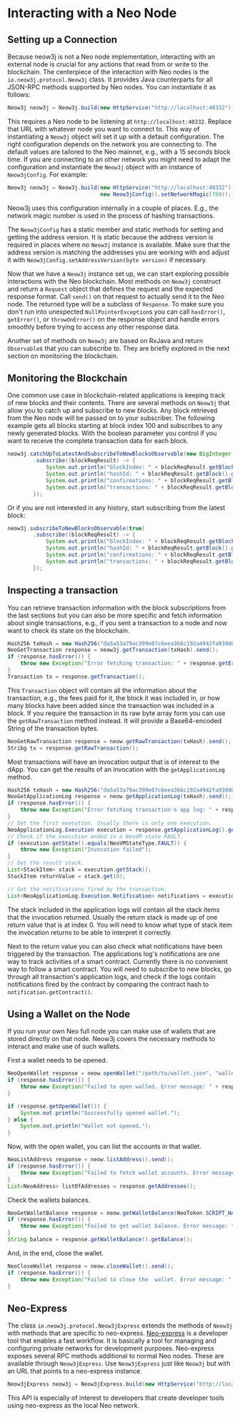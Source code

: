 # Interacting with a Neo Node

## Setting up a Connection
Because neow3j is not a Neo node implementation, interacting with an external node is crucial for any actions that read
from or write to the blockchain.  The centerpiece of the interaction with Neo nodes is the `io.neow3j.protocol.Neow3j` 
class. It provides Java counterparts for all JSON-RPC methods supported by Neo nodes. 
You can instantiate it as follows:

```java
Neow3j neow3j = Neow3j.build(new HttpService("http://localhost:40332"));
```

This requires a Neo node to be listening at `http://localhost:40332`. Replace that URL with whatever node you want to
connect to. This way of instantiating a `Neow3j` object will set it up with a default configuration. The right
configuration depends on the network you are connecting to. The default values are tailored to the Neo mainnet, e.g.,
with a 15 seconds block time. If you are connecting to an other network you might need to adapt the configuration and
instantiate the `Neow3j` object with an instance of `Neow3jConfig`. For example:

```java
Neow3j neow3j = Neow3j.build(new HttpService("http://localhost:40332"), 
                             new Neow3jConfig().setNetworkMagic(769));
```
 
Neow3j uses this configuration internally in a couple of places. E.g., the network magic number is used in the process
of hashing transactions.

The `Neow3jConfig` has a static member and static methods for setting and getting the address version. It is static
because the address version is required in places where no `Neow3j` instance is available. Make sure that the address
version is matching the addresses you are working with and adjust it with `Neow3jConfig.setAddressVersion(byte version)`
if necessary.

Now that we have a `Neow3j` instance set up, we can start exploring possible interactions with the Neo blockchain. Most
methods on `Neow3j` construct and return a `Request` object that defines the request and the expected response format. 
Call `send()` on that request to actually send it to the Neo node. The returned type will be a subclass of `Response`.
To make sure you don't run into unexpected `NullPointerException`s you can call `hasError()`, `getError()`, or
`throwOnError()` on the response object and handle errors smoothly before trying to access any other response data.

Another set of methods on `Neow3j` are based on RxJava and return `Observable`s that you can subscribe to. They are
briefly explored in the next section on monitoring the blockchain.
## Monitoring the Blockchain

One common use case in blockchain-related applications is keeping track of new blocks and their contents.  There are
several methods on `Neow3j` that allow you to catch up and subscribe to new blocks. Any block retrieved from the Neo
node will be passed on to your subscriber. The following example gets all blocks starting at block index 100 and
subscribes to any newly generated blocks. With the boolean parameter you control if you want to receive the complete
transaction data for each block.

```java
neow3j.catchUpToLatestAndSubscribeToNewBlocksObservable(new BigInteger("100"), true)
        .subscribe((blockReqResult) -> {
            System.out.println("blockIndex: " + blockReqResult.getBlock().getIndex());
            System.out.println("hashId: " + blockReqResult.getBlock().getHash());
            System.out.println("confirmations: " + blockReqResult.getBlock().getConfirmations());
            System.out.println("transactions: " + blockReqResult.getBlock().getTransactions());
        });
```

Or if you are not interested in any history, start subscribing from the latest block:

```java
neow3j.subscribeToNewBlocksObservable(true)
        .subscribe((blockReqResult) -> {
            System.out.println("blockIndex: " + blockReqResult.getBlock().getIndex());
            System.out.println("hashId: " + blockReqResult.getBlock().getHash());
            System.out.println("confirmations: " + blockReqResult.getBlock().getConfirmations());
            System.out.println("transactions: " + blockReqResult.getBlock().getTransactions());
        });
```

## Inspecting a transaction

You can retrieve transaction information with the block subscriptions from the last sections but you can also be more
specific and fetch information about single transactions, e.g., if you sent a transaction to a node and now want to
check its state on the blockchain. 

```java
Hash256 txHash = new Hash256("da5a53a79ac399e07c6eea366c192a4942fa930d6903ffc10b497f834a538fee");
NeoGetTransaction response = neow3j.getTransaction(txHash).send();
if (response.hasError()) {
    throw new Exception("Error fetching transaction: " + response.getError().getMessage());
}
Transaction tx = response.getTransaction();
```

This `Transaction` object will contain all the information about the transaction, e.g., the fees paid for it, the block
it was included in, or how many blocks have been added since the transaction was included in a block. If you require the
transaction in its raw byte array form you can use the `getRawTransaction` method instead. It will provide a
Base64-encoded String of the transaction bytes.

```java
NeoGetRawTransaction response = neow.getRawTransaction(txHash).send();
Stribg tx = response.getRawTransaction();
```

Most transactions will have an invocation output that is of interest to the dApp. You can get the results of an
invocation with the `getApplicationLog` method. 

```java
Hash256 txHash = new Hash256("da5a53a79ac399e07c6eea366c192a4942fa930d6903ffc10b497f834a538fee");
NeoGetApplicationLog response = neow.getApplicationLog(txHash).send();
if (response.hasError()) {
    throw new Exception("Error fetching transaction's app log: " + response.getError().getMessage());
}
// Get the first execution. Usually there is only one execution.
NeoApplicationLog.Execution execution = response.getApplicationLog().getExecutions().get(0);
// Check if the execution ended in a NeoVM state FAULT.
if (execution.getState().equals(NeoVMStateType.FAULT)) {
    throw new Exception("Invocation failed");
}
// Get the result stack.
List<StackItem> stack = execution.getStack();
StackItem returnValue = stack.get(0);

// Get the notifications fired by the transaction.
List<NeoApplicationLog.Execution.Notification> notifications = execution.getNotifications();
```

The stack included in the application logs will contain all the stack items that the invocation returned. Usually the
return stack is made up of one return value that is at index 0. You will need to know what type of stack item the
invocation returns to be able to interpret it correctly.  

Next to the return value you can also check what notifications have been triggered by the transaction. The applications
log's notifications are one way to track activities of a  smart contract. Currently there is no convenient way to follow
a smart contract. You will need to subscribe to new blocks, go through all transaction's application logs, and check if
the logs contain notifications fired by the contract by comparing the contract hash to `notification.getContract()`.


## Using a Wallet on the Node

If you run your own Neo full node you can make use of wallets that are stored directly on that node. Neow3j covers the
necessary methods to interact and make use of such wallets. 

First a wallet needs to be opened.

```java
NeoOpenWallet response = neow.openWallet("/path/to/wallet.json", "walletPassword").send();
if (response.hasError()) {
    throw new Exception("Failed to open walled. Error message: " + response.getError().getMessage());
}

if (response.getOpenWallet()) {
    System.out.println("Successfully opened wallet.");
} else {
    System.out.println("Wallet not opened.");
}
```

Now, with the open wallet, you can list the accounts in that wallet.

```java
NeoListAddress response = neow.listAddress().send();
if (response.hasError()) {
    throw new Exception("Failed to fetch wallet accounts. Error message: " + response.getError().getMessage());
}
List<NeoAddress> listOfAddresses = response.getAddresses();
```

Check the wallets balances.

```java
NeoGetWalletBalance response = neow.getWalletBalance(NeoToken.SCRIPT_HASH).send();
if (response.hasError()) {
    throw new Exception("Failed to get wallet balance. Error message: " + response.getError().getMessage());
}
String balance = response.getWalletBalance().getBalance();
```

And, in the end, close the wallet.

```java
NeoCloseWallet response = neow.closeWallet().send();
if (response.hasError()) {
    throw new Exception("Failed to close the  wallet. Error message: " + response.getError().getMessage());
}
```

## Neo-Express

The class `io.neow3j.protocol.Neow3jExpress` extends the methods of `Neow3j` with methods that are specific to
neo-express. [Neo-express](https://github.com/neo-project/neo-express) is a developer tool that enables a fast workflow. It is basically a tool for managing and configuring private networks for development purposes.
Neo-express exposes several RPC methods additional to normal Neo nodes. These are available through `Neow3jExpress`. Use `Neow3jExpress` just like `Neow3j` but with an URL that points to a neo-express instance.

```java
Neow3jExpress neow3j = Neow3jExpress.build(new HttpService("http://localhost:40332"));
```

This API is especially of interest to developers that create developer tools using neo-express as the local Neo network.
